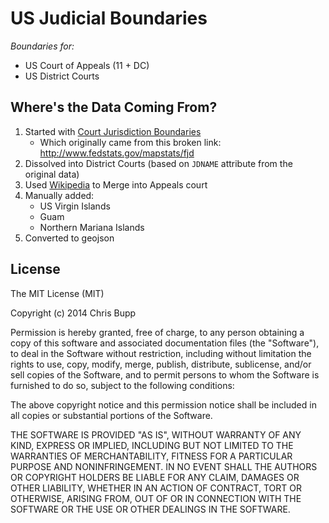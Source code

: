 US Judicial Boundaries
======================

*Boundaries for:*
 - US Court of Appeals (11 + DC)
 - US District Courts

Where's the Data Coming From?
-----------------------------

 1. Started with [Court Jurisdiction Boundaries](http://gis.stackexchange.com/questions/3533/gis-layer-of-usa-state-court-jurisdiction-boundaries)
     - Which originally came from this broken link: http://www.fedstats.gov/mapstats/fjd
 2. Dissolved into District Courts (based on `JDNAME` attribute from the original data)
 3. Used [Wikipedia](http://upload.wikimedia.org/wikipedia/commons/d/df/US_Court_of_Appeals_and_District_Court_map.svg) to Merge into Appeals court
 4. Manually added:
     - US Virgin Islands
     - Guam
     - Northern Mariana Islands
 5. Converted to geojson

License
-------

The MIT License (MIT)

Copyright (c) 2014 Chris Bupp

Permission is hereby granted, free of charge, to any person obtaining a copy
of this software and associated documentation files (the "Software"), to deal
in the Software without restriction, including without limitation the rights
to use, copy, modify, merge, publish, distribute, sublicense, and/or sell
copies of the Software, and to permit persons to whom the Software is
furnished to do so, subject to the following conditions:

The above copyright notice and this permission notice shall be included in all
copies or substantial portions of the Software.

THE SOFTWARE IS PROVIDED "AS IS", WITHOUT WARRANTY OF ANY KIND, EXPRESS OR
IMPLIED, INCLUDING BUT NOT LIMITED TO THE WARRANTIES OF MERCHANTABILITY,
FITNESS FOR A PARTICULAR PURPOSE AND NONINFRINGEMENT. IN NO EVENT SHALL THE
AUTHORS OR COPYRIGHT HOLDERS BE LIABLE FOR ANY CLAIM, DAMAGES OR OTHER
LIABILITY, WHETHER IN AN ACTION OF CONTRACT, TORT OR OTHERWISE, ARISING FROM,
OUT OF OR IN CONNECTION WITH THE SOFTWARE OR THE USE OR OTHER DEALINGS IN THE
SOFTWARE.
